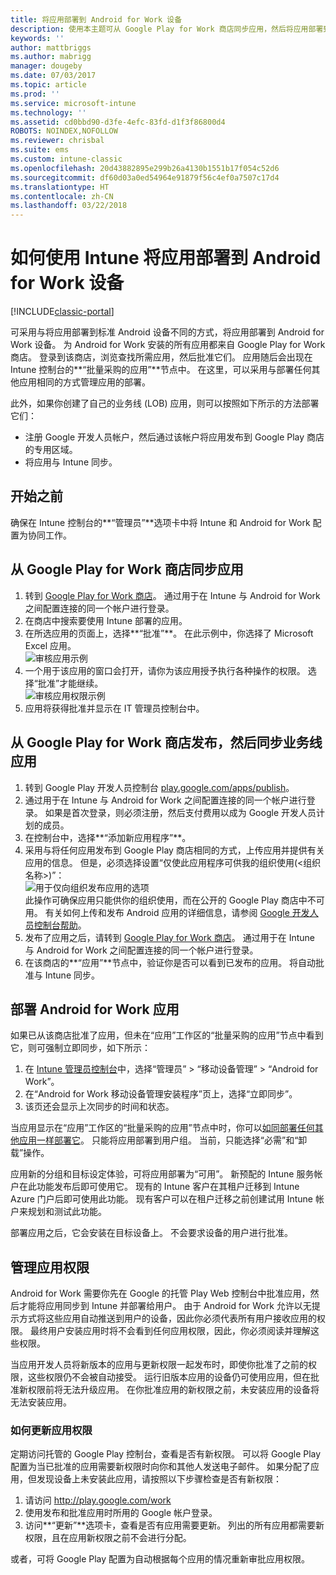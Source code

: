 ```yaml
---
title: 将应用部署到 Android for Work 设备
description: 使用本主题可从 Google Play for Work 商店同步应用，然后将应用部署到 Android for Work 设备。
keywords: ''
author: mattbriggs
ms.author: mabrigg
manager: dougeby
ms.date: 07/03/2017
ms.topic: article
ms.prod: ''
ms.service: microsoft-intune
ms.technology: ''
ms.assetid: cd0bbd90-d3fe-4efc-83fd-d1f3f86800d4
ROBOTS: NOINDEX,NOFOLLOW
ms.reviewer: chrisbal
ms.suite: ems
ms.custom: intune-classic
ms.openlocfilehash: 20d43882895e299b26a4130b1551b17f054c52d6
ms.sourcegitcommit: df60d03a0ed54964e91879f56c4ef0a7507c17d4
ms.translationtype: HT
ms.contentlocale: zh-CN
ms.lasthandoff: 03/22/2018
---
```

# <a name="how-to-deploy-apps-to-android-for-work-devices-with-intune"></a>如何使用 Intune 将应用部署到 Android for Work 设备

[!INCLUDE[classic-portal](../includes/classic-portal.md)]

可采用与将应用部署到标准 Android 设备不同的方式，将应用部署到 Android for Work 设备。 为 Android for Work 安装的所有应用都来自 Google Play for Work 商店。 登录到该商店，浏览查找所需应用，然后批准它们。
应用随后会出现在 Intune 控制台的**“批量采购的应用”**节点中。 在这里，可以采用与部署任何其他应用相同的方式管理应用的部署。

此外，如果你创建了自己的业务线 (LOB) 应用，则可以按照如下所示的方法部署它们：
- 注册 Google 开发人员帐户，然后通过该帐户将应用发布到 Google Play 商店的专用区域。
- 将应用与 Intune 同步。

## <a name="before-you-start"></a>开始之前

确保在 Intune 控制台的**“管理员”**选项卡中将 Intune 和 Android for Work 配置为协同工作。

## <a name="synchronize-an-app-from-the-google-play-for-work-store"></a>从 Google Play for Work 商店同步应用


1. 转到 [Google Play for Work 商店](https://play.google.com/work)。 通过用于在 Intune 与 Android for Work 之间配置连接的同一个帐户进行登录。
2. 在商店中搜索要使用 Intune 部署的应用。
3. 在所选应用的页面上，选择**“批准”**。 在此示例中，你选择了 Microsoft Excel 应用。<br>
  ![审核应用示例](media/approve.png)
4. 一个用于该应用的窗口会打开，请你为该应用授予执行各种操作的权限。 选择“批准”才能继续。<br>
  ![审核应用权限示例](media/approve-app-permissions.png)
5. 应用将获得批准并显示在 IT 管理员控制台中。

## <a name="publish-then-synchronize-a-line-of-business-app-from-the-google-play-for-work-store"></a>从 Google Play for Work 商店发布，然后同步业务线应用

1. 转到 Google Play 开发人员控制台 [play.google.com/apps/publish](https://play.google.com/apps/publish)。
2. 通过用于在 Intune 与 Android for Work 之间配置连接的同一个帐户进行登录。 如果是首次登录，则必须注册，然后支付费用以成为 Google 开发人员计划的成员。
3. 在控制台中，选择**“添加新应用程序”**。
4. 采用与将任何应用发布到 Google Play 商店相同的方式，上传应用并提供有关应用的信息。 但是，必须选择设置“仅使此应用程序可供我的组织使用(<组织名称>)”：<br>
  ![用于仅向组织发布应用的选项](media/restrict.png)<br>
此操作可确保应用只能供你的组织使用，而在公开的 Google Play 商店中不可用。
有关如何上传和发布 Android 应用的详细信息，请参阅 [Google 开发人员控制台帮助](https://support.google.com/googleplay/android-developer/answer/113469)。
5. 发布了应用之后，请转到 [Google Play for Work 商店](https://play.google.com/work)。 通过用于在 Intune 与 Android for Work 之间配置连接的同一个帐户进行登录。
6. 在该商店的**“应用”**节点中，验证你是否可以看到已发布的应用。 将自动批准与 Intune 同步。

## <a name="deploy-an-android-for-work-app"></a>部署 Android for Work 应用

如果已从该商店批准了应用，但未在“应用”工作区的“批量采购的应用”节点中看到它，则可强制立即同步，如下所示：

1. 在 [Intune 管理员控制台](https://manage.microsoft.com)中，选择“管理员” > “移动设备管理” > “Android for Work”。
2. 在“Android for Work 移动设备管理安装程序”页上，选择“立即同步”。
3. 该页还会显示上次同步的时间和状态。

当应用显示在“应用”工作区的“批量采购的应用”节点中时，你可以[如同部署任何其他应用一样部署它](deploy-apps-in-microsoft-intune.md)。 只能将应用部署到用户组。 当前，只能选择“必需”和“卸载”操作。

应用新的分组和目标设定体验，可将应用部署为“可用”。 新预配的 Intune 服务帐户在此功能发布后即可使用它。 现有的 Intune 客户在其租户迁移到 Intune Azure 门户后即可使用此功能。 现有客户可以在租户迁移之前创建试用 Intune 帐户来规划和测试此功能。

部署应用之后，它会安装在目标设备上。 不会要求设备的用户进行批准。

## <a name="manage-app-permissions"></a>管理应用权限
Android for Work 需要你先在 Google 的托管 Play Web 控制台中批准应用，然后才能将应用同步到 Intune 并部署给用户。  由于 Android for Work 允许以无提示方式将这些应用自动推送到用户的设备，因此你必须代表所有用户接收应用的权限。  最终用户安装应用时将不会看到任何应用权限，因此，你必须阅读并理解这些权限。

当应用开发人员将新版本的应用与更新权限一起发布时，即使你批准了之前的权限，这些权限仍不会被自动接受。 运行旧版本应用的设备仍可使用应用，但在批准新权限前将无法升级应用。 在你批准应用的新权限之前，未安装应用的设备将无法安装应用。

### <a name="how-to-update-app-permissions"></a>如何更新应用权限

定期访问托管的 Google Play 控制台，查看是否有新权限。 可以将 Google Play 配置为当已批准的应用需要新权限时向你和其他人发送电子邮件。 如果分配了应用，但发现设备上未安装此应用，请按照以下步骤检查是否有新权限：

1. 请访问 http://play.google.com/work
2. 使用发布和批准应用时所用的 Google 帐户登录。
3. 访问**“更新”**选项卡，查看是否有应用需要更新。  列出的所有应用都需要新权限，且在应用新权限之前不会进行分配。  

或者，可将 Google Play 配置为自动根据每个应用的情况重新审批应用权限。 
